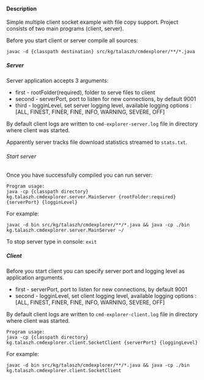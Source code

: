#### Description
Simple multiple client socket example with file copy support.
Project consists of two main programs (client, server).

Before you start client or server compile all sources:

```
javac -d {classpath destination} src/kg/talaszh/cmdexplorer/**/*.java 
```


##### Server

Server application accepts 3 arguments: 
* first - rootFolder(required), folder to serve files to client 
* second - serverPort, port to listen for new connections, by default 9001
* third - logginLevel, set server logging level, available logging options :[ALL, FINEST, FINER, FINE, INFO, WARNING, SEVERE, OFF]

By default client logs are written to `cmd-explorer-server.log` file in directory where client was started.

Apparently server tracks file download statistics streamed to `stats.txt`. 

###### Start server

Once you have successfully compiled you can run server: 

```
Program usage: 
java -cp {classpath directory} kg.talaszh.cmdexplorer.server.MainServer {rootFolder:required} {serverPort} {logginLevel}
```

For example:
```
javac -d bin src/kg/talaszh/cmdexplorer/**/*.java && java -cp ./bin kg.talaszh.cmdexplorer.server.MainServer ~/
```

To stop server type in console: `exit`

##### Client

Before you start client you can specify server port and logging level as application arguments.
 * first - serverPort, port to listen for new connections, by default 9001
 * second - logginLevel, set client logging level, available logging options :[ALL, FINEST, FINER, FINE, INFO, WARNING, SEVERE, OFF]

By default client logs are written to `cmd-explorer-client.log` file in directory where client was started.

```
Program usage:
java -cp {classpath directory} kg.talaszh.cmdexplorer.client.SocketClient {serverPort} {loggingLevel}
```

For example:
```
javac -d bin src/kg/talaszh/cmdexplorer/**/*.java && java -cp ./bin kg.talaszh.cmdexplorer.client.SocketClient
```